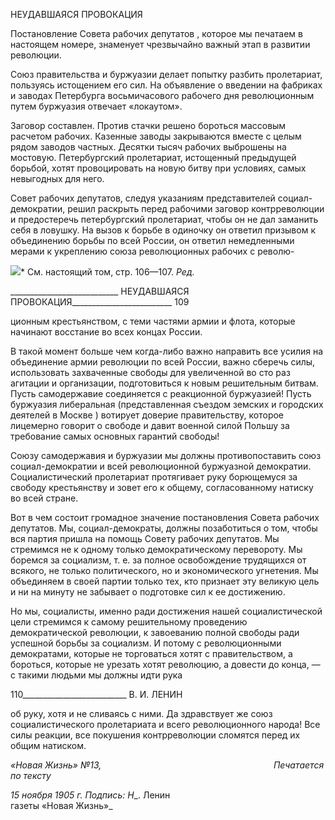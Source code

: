 НЕУДАВШАЯСЯ ПРОВОКАЦИЯ

Постановление Совета рабочих депутатов , которое мы печатаем в настоящем номе­ре, знаменует чрезвычайно важный этап в развитии революции.

Союз правительства и буржуазии делает попытку разбить пролетариат, пользуясь истощением его сил. На объявление о введении на фабриках и заводах Петербурга восьмичасового рабочего дня революционным путем буржуазия отвечает «локаутом».

Заговор составлен. Против стачки решено бороться массовым расчетом рабочих. Ка­зенные заводы закрываются вместе с целым рядом заводов частных. Десятки тысяч ра­бочих выброшены на мостовую. Петербургский пролетариат, истощенный предыдущей борьбой, хотят провоцировать на новую битву при условиях, самых невыгодных для него.

Совет рабочих депутатов, следуя указаниям представителей социал-демократии, ре­шил раскрыть перед рабочими заговор контрреволюции и предостеречь петербургский пролетариат, чтобы он не дал заманить себя в ловушку. На вызов к борьбе в одиночку он ответил призывом к объединению борьбы по всей России, он ответил немедленными мерами к укреплению союза революционных рабочих с револю-

![](file:///C:/Users/bot32/AppData/Local/Temp/msohtmlclip1/01/clip_image001.png)* См. настоящий том, стр. 106—107. _Ред._

  

___________________________ НЕУДАВШАЯСЯ ПРОВОКАЦИЯ_________________________ 109

ционным крестьянством, с теми частями армии и флота, которые начинают восстание во всех концах России.

В такой момент больше чем когда-либо важно направить все усилия на объединение армии революции по всей России, важно сберечь силы, использовать захваченные сво­боды для увеличенной во сто раз агитации и организации, подготовиться к новым ре­шительным битвам. Пусть самодержавие соединяется с реакционной буржуазией! Пусть буржуазия либеральная (представленная съездом земских и городских деятелей в Москве ) вотирует доверие правительству, которое лицемерно говорит о свободе и да­вит военной силой Польшу за требование самых основных гарантий свободы!

Союзу самодержавия и буржуазии мы должны противопоставить союз социал-демократии и всей революционной буржуазной демократии. Социалистический проле­тариат протягивает руку борющемуся за свободу крестьянству и зовет его к общему, согласованному натиску во всей стране.

Вот в чем состоит громадное значение постановления Совета рабочих депутатов. Мы, социал-демократы, должны позаботиться о том, чтобы вся партия пришла на по­мощь Совету рабочих депутатов. Мы стремимся не к одному только демократическому перевороту. Мы боремся за социализм, т. е. за полное освобождение трудящихся от всякого, не только политического, но и экономического угнетения. Мы объединяем в своей партии только тех, кто признает эту великую цель и ни на минуту не забывает о подготовке сил к ее достижению.

Но мы, социалисты, именно ради достижения нашей социалистической цели стре­мимся к самому решительному проведению демократической революции, к завоеванию полной свободы ради успешной борьбы за социализм. И потому с революционными демократами, которые не торговаться хотят с правительством, а бороться, которые не урезать хотят революцию, а довести до конца, — с такими людьми мы должны идти рука

  

110__________________________ В. И. ЛЕНИН

об руку, хотя и не сливаясь с ними. Да здравствует же союз социалистического проле­тариата и всего революционного народа! Все силы реакции, все покушения контррево­люции сломятся перед их общим натиском.

_«Новая Жизнь» №13,                                                                      Печатается по тексту_

_15 ноября 1905 г. Подпись:_ _Η__. Ленин                                                             газеты «Новая Жизнь»_